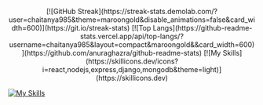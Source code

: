 <p align="center">
  [![GitHub Streak](https://streak-stats.demolab.com/?user=chaitanya985&theme=maroongold&disable_animations=false&card_width=600)](https://git.io/streak-stats)
  [![Top Langs](https://github-readme-stats.vercel.app/api/top-langs/?username=chaitanya985&layout=compact&maroongold&&card_width=600)](https://github.com/anuraghazra/github-readme-stats)
  [![My Skills](https://skillicons.dev/icons?i=react,nodejs,express,django,mongodb&theme=light)](https://skillicons.dev)
  
  [![My Skills](https://skillicons.dev/icons?i=firebase,mysql,postman,aws,docker&theme=light)](https://skillicons.dev)
</p>
